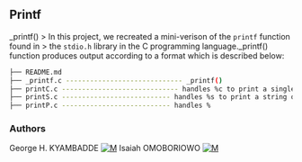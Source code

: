 ## Printf
_printf() > In this project, we recreated a mini-verison of the ```printf``` function found in > the ```stdio.h``` library in the C programming language._printf() function produces output according to a format which is described below:

  ```sh
  ├── README.md
  ├── _printf.c ----------------------------- _printf()
  ├── printC.c ----------------------------- handles %c to print a single character
  ├── printS.c --------------------------- handles %s to print a string of characters
  ├── printP.c --------------------------- handles %
  ```

                                                                                                  
### Authors
George H. KYAMBADDE [![M](https://upload.wikimedia.org/wikipedia/fr/thumb/c/c8/Twitter_Bird.svg/30px-Twitter_Bird.svg.png)](https://twitter.com/hk14_h)
 Isaiah OMOBORIOWO [![M](https://upload.wikimedia.org/wikipedia/fr/thumb/c/c8/Twitter_Bird.svg/30px-Twitter_Bird.svg.png)](https://twitter.com/)
